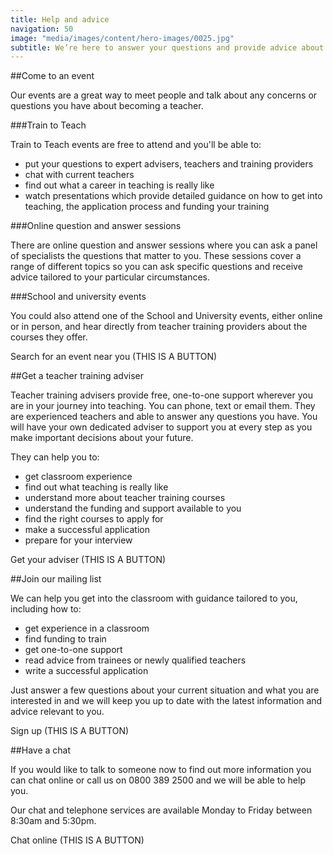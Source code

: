 ```yaml
---
title: Help and advice
navigation: 50
image: "media/images/content/hero-images/0025.jpg"
subtitle: We’re here to answer your questions and provide advice about teacher training, whether you’re just thinking about teaching or you’re ready to apply.
---
```


##Come to an event

Our events are a great way to meet people and talk about any concerns or questions you have about becoming a teacher.

###Train to Teach

Train to Teach events are free to attend and you'll be able to:

- put your questions to expert advisers, teachers and training providers
- chat with current teachers
- find out what a career in teaching is really like
- watch presentations which provide detailed guidance on how to get into teaching, the application process and funding your training


###Online question and answer sessions

There are online question and answer sessions where you can ask a panel of specialists the questions that matter to you. These sessions cover a range of different topics so you can ask specific questions and receive advice tailored to your particular circumstances.

###School and university events

You could also attend one of the School and University events, either online or in person, and hear directly from teacher training providers about the courses they offer.

Search for an event near you (THIS IS A BUTTON)

##Get a teacher training adviser

Teacher training advisers provide free, one-to-one support wherever you are in your journey into teaching. You can phone, text or email them. They are experienced teachers and able to answer any questions you have. You will have your own dedicated adviser to support you at every step as you make important decisions about your future.

They can help you to:

- get classroom experience
- find out what teaching is really like
- understand more about teacher training courses
- understand the funding and support available to you
- find the right courses to apply for
- make a successful application
- prepare for your interview

Get your adviser (THIS IS A BUTTON)

##Join our mailing list

We can help you get into the classroom with guidance tailored to you, including how to:

- get experience in a classroom
- find funding to train
- get one-to-one support
- read advice from trainees or newly qualified teachers
- write a successful application

Just answer a few questions about your current situation and what you are interested in and we will keep you up to date with the latest information and advice relevant to you.

Sign up (THIS IS A BUTTON)

##Have a chat

If you would like to talk to someone now to find out more information you can chat online or call us on 0800 389 2500 and we will be able to help you.

Our chat and telephone services are available Monday to Friday between 8:30am and 5:30pm.

Chat online (THIS IS A BUTTON)